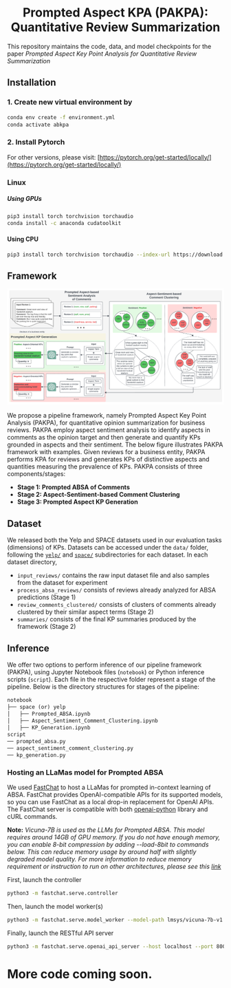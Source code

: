 <div align="center">

# Prompted Aspect KPA (PAKPA): Quantitative Review Summarization

</div>

This repository maintains the code, data, and model checkpoints for the paper *Prompted Aspect Key Point Analysis for Quantitative Review Summarization*

[//]: # (# Code to release soon.)

## Installation
### 1. Create new virtual environment by
```bash
conda env create -f environment.yml
conda activate abkpa
```
### 2. Install Pytorch
For other versions, please visit: [https://pytorch.org/get-started/locally/](https://pytorch.org/get-started/locally/)
### Linux
##### Using GPUs
```bash
pip3 install torch torchvision torchaudio
conda install -c anaconda cudatoolkit
```
#### Using CPU
```bash
pip3 install torch torchvision torchaudio --index-url https://download.pytorch.org/whl/cpu
```

## Framework
![Model architecture](Abstractive_KPA_Diagram.png)

We propose a pipeline framework, namely Prompted Aspect Key Point Analysis (PAKPA), for quantitative opinion summarization for business reviews. 
PAKPA employ aspect sentiment analysis to identify aspects in comments as the opinion target and then  generate and quantify KPs grounded in aspects and their sentiment. 
The below figure illustrates PAKPA framework with examples.
Given reviews for a business entity, 
PAKPA performs KPA for reviews and 
generates KPs of distinctive aspects and quantities measuring the prevalence of KPs. PAKPA consists of three components/stages: 
- **Stage 1: Prompted ABSA of Comments**
- **Stage 2: Aspect-Sentiment-based Comment Clustering**
- **Stage 3: Prompted Aspect KP Generation**

## Dataset
We released both the Yelp and SPACE datasets used in our evaluation tasks (dimensions) of KPs. Datasets can be accessed under the ```data/``` folder, 
following the [```yelp/```](/data/yelp) and [```space/```](/data/space) subdirectories for each dataset.
In each dataset directory, 
- ```input_reviews/``` contains the raw input dataset file and also samples from the dataset for experiment
- ```process_absa_reviews/``` consists of reviews already analyzed for ABSA predictions (Stage 1)
- ```review_comments_clustered/``` consists of clusters of comments already clustered by their similar aspect terms (Stage 2)
- ```summaries/``` consists of the final KP summaries produced by the framework (Stage 2)

## Inference
We offer two options to perform inference of our pipeline framework (PAKPA), using Jupyter Notebook files (```notebook```) or Python inference scripts (```script```). 
Each file in the respective folder represent a stage of the pipeline. Below is the directory structures for stages of the pipeline:
```
notebook
├── space (or) yelp
│   ├── Prompted_ABSA.ipynb
│   ├── Aspect_Sentiment_Comment_Clustering.ipynb
│   ├── KP_Generation.ipynb
script
── prompted_absa.py
── aspect_sentiment_comment_clustering.py
── kp_generation.py
```

### Hosting an LLaMas model for Prompted ABSA
We used [FastChat](https://github.com/lm-sys/FastChat/tree/main) to host a LLaMas for prompted in-context learning of ABSA.
FastChat provides OpenAI-compatible APIs for its supported models, so you can use FastChat as a local drop-in replacement for OpenAI APIs.
The FastChat server is compatible with both [openai-python](https://github.com/openai/openai-python) library and cURL commands.

**Note:** *Vicuna-7B is used as the LLMs for Prompted ABSA. This model requires around 14GB of GPU memory.
If you do not have enough memory, you can enable 8-bit compression by adding --load-8bit to commands below. This can reduce memory usage by around half with slightly degraded model quality.
For more information to reduce memory requirement or instruction to run on other architectures, please see this [link](https://github.com/lm-sys/FastChat/tree/main?tab=readme-ov-file#inference-with-command-line-interface)*

First, launch the controller

```bash
python3 -m fastchat.serve.controller
```

Then, launch the model worker(s)

```bash
python3 -m fastchat.serve.model_worker --model-path lmsys/vicuna-7b-v1.3 --load-8bit
```

Finally, launch the RESTful API server

```bash
python3 -m fastchat.serve.openai_api_server --host localhost --port 8000
```

[//]: # (## Inference Scripts)

[//]: # (### Prompted ABSA)

[//]: # (### Aspect-Sentiment-based Comment Clustering)

[//]: # (### KP Generation)

[//]: # (# Evaluation of KP Textual Quality with Aspect-Specific Ground Truth)

# More code coming soon.